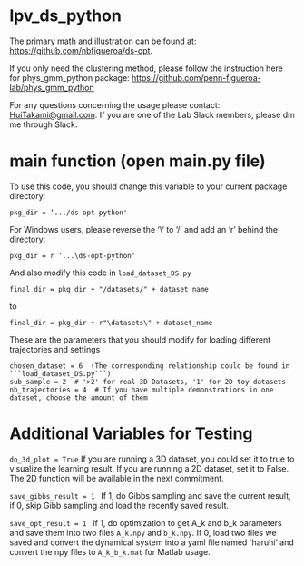 # lpv_ds_python
The primary math and illustration can be found at: https://github.com/nbfigueroa/ds-opt. 

If you only need the clustering method, please follow the instruction here for phys_gmm_python package: https://github.com/penn-figueroa-lab/phys_gmm_python

For any questions concerning the usage please contact: HuiTakami@gmail.com. If you are one of the Lab Slack members, please dm me through Slack.

# main function (open main.py file)
To use this code,  you should change this variable to your current package directory:
  ```
 pkg_dir = ‘.../ds-opt-python'
  ```
For Windows users, please reverse the ‘\‘ to ‘/’ and add an ‘r’ behind the directory:
  ```
 pkg_dir = r ‘...\ds-opt-python'
  ```
And also modify this code in  ```load_dataset_DS.py```
  ```
final_dir = pkg_dir + "/datasets/" + dataset_name
  ```
 to
  ```
final_dir = pkg_dir + r"\datasets\" + dataset_name
  ```


These are the parameters that you should modify for loading different trajectories and settings
  ```
chosen_dataset = 6  (The corresponding relationship could be found in  ```load_dataset_DS.py```)
sub_sample = 2  # '>2' for real 3D Datasets, '1' for 2D toy datasets
nb_trajectories = 4  # If you have multiple demonstrations in one dataset, choose the amount of them
 ```

# Additional Variables for Testing
```do_3d_plot = True``` 
If you are running a 3D dataset, you could set it to true to visualize the learning result. If you are running a 2D dataset, set it to False. The 2D function will be available in the next commitment. 

 ```save_gibbs_result = 1 ```
If 1, do Gibbs sampling and save the current result, if 0, skip Gibb sampling and load the recently saved result. 

 ```save_opt_result = 1 ``` 
if 1, do optimization to get A_k and b_k parameters and save them into two files ```A_k.npy``` and ```b_k.npy```. If 0, load two files we saved and convert the dynamical system into a yaml file named `haruhi’ and convert the npy files to ```A_k_b_k.mat``` for Matlab usage.  


